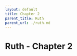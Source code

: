 ```yaml
---
layout: default
title: Chapter 2
parent_title: Ruth
parent_url: ./ruth.md
---
```


# Ruth - Chapter 2
